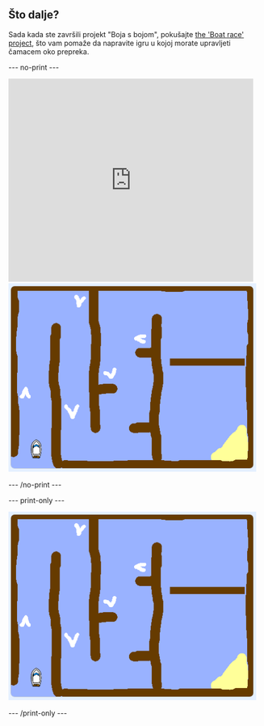 ## Što dalje?

Sada kada ste završili projekt "Boja s bojom", pokušajte [the 'Boat race' project](https://projects.raspberrypi.org/en/projects/boat-race?utm_source=pathway&utm_medium=whatnext&utm_campaign=projects), što vam pomaže da napravite igru u kojoj morate upravljeti čamacem oko prepreka.

\--- no-print \---

<div class="scratch-preview">
  <iframe allowtransparency="true" width="485" height="402" src="https://scratch.mit.edu/projects/embed/276662533/?autostart=false" frameborder="0" scrolling="no"></iframe>
  <img src="images/boat_race_demo.png">
</div>

\--- /no-print \---

\--- print-only \---

![boat race demo](images/boat_race_demo.png)

\--- /print-only \---